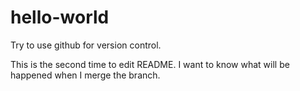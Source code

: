 # hello-world
Try to use github for version control.

This is the second time to edit README.
I want to know what will be happened when I merge the branch.

